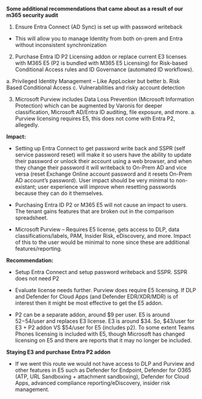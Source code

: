 **Some additional recommendations that came about as a result of our m365 security audit**

1.	Ensure Entra Connect (AD Sync) is set up with password writeback
-	This will allow you to manage Identity from both on-prem and Entra without inconsistent synchronization

2.	Purchase Entra ID P2 Licensing addon or replace current E3 licenses with M365 E5 (P2 is bundled with M365 E5 Licensing) for Risk-based Conditional Access rules and ID Governance (automated ID workflows).

a.	Privileged Identity Management – Like AppLocker but better
b.	Risk Based Conditional Access
c.	Vulnerabilities and risky account detection

3.	Microsoft Purview includes Data Loss Prevention (Microsoft Information Protection) which can be augmented by Varonis for deeper classification, Microsoft AD/Entra ID auditing, file exposure, and more.
a.	Purview licensing requires E5, this does not come with Entra P2, allegedly. 

**Impact:**

* Setting up Entra Connect to get password write back and SSPR (self service password reset) will make it so users have the ability to update their password or unlock their account using a web browser, and when they change their password it will writeback to On-Prem AD and vice versa (reset Exchange Online account password and it resets On-Prem AD account’s password). User impact should be very minimal to non-existant; user experience will improve when resetting passwords because they can do it themselves. 

* Purchasing Entra ID P2 or M365 E5 will not cause an impact to users. The tenant gains features that are broken out in the comparison spreadsheet. 

* Microsoft Purview – Requires E5 license, gets access to DLP, data classifications/labels, PAM, Insider Risk, eDiscovery, and more. Impact of this to the user would be minimal to none since these are additional features/reporting. 

**Recommendation:**

* Setup Entra Connect and setup password writeback and SSPR. SSPR does not need P2

* Evaluate license needs further. Purview does require E5 licensing. If DLP and Defender for Cloud Apps (and Defender EDR/XDR/MDR) is of interest then it might be most effective to get the E5 addon. 

* P2 can be a separate addon, around $9 per user. E5 is around $52-$54/user and replaces E3 license. E3 is around $34. So, $43/user for E3 + P2 addon VS $54/user for E5 (includes p2). To some extent Teams Phones licensing is included with E5, though Microsoft has changed licensing on E5 and there are reports that it may no longer be included.

**Staying E3 and purchase Entra P2 addon**

* If we went this route we would not have access to DLP and Purview and other features in E5 such as Defender for Endpoint, Defender for O365 (ATP, URL Sandboxing + attachment sandboxing), Defender for Cloud Apps, advanced compliance reporting/eDiscovery, insider risk management. 
